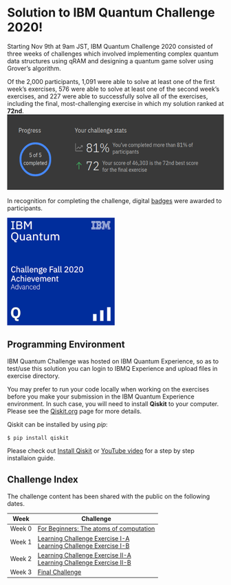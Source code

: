 <!--![image of qcchallenge logo](qcc_banner.png) -->
# Solution to IBM Quantum Challenge 2020!

Starting Nov 9th at 9am JST, IBM Quantum Challenge 2020 consisted of three weeks of challenges which involved implementing complex quantum data structures using qRAM and designing a quantum game solver using Grover’s algorithm.

Of the 2,000 participants, 1,091 were able to solve at least one of the first week’s exercises, 576 were able to solve at least one of the second week’s exercises, and 227 were able to successfully solve all of the exercises, including the final, most-challenging exercise in which my solution ranked at **72nd**.</br>
<img src="IBMQCScore.png" alt="Badge" height="175"/>

In recognition for completing the challenge, digital [badges](https://www.youracclaim.com/badges/858906b5-4eb4-44ac-8309-e2315c9227f3/public_url) were awarded to participants.

<img src="ibm-quantum-challenge-fall-2020-advanced.png" alt="Badge" width="250"/>

## Programming Environment
IBM Quantum Challenge was hosted on IBM Quantum Experience, so as to test/use this solution you can login to IBMQ Experience and upload files in exercise directory.

You may prefer to run your code locally when working on the exercises before you make your submission in the IBM Quantum Experience environment. In such case, you will need to install **Qiskit** to your computer. Please see the [Qiskit.org](https://qiskit.org) page for more details.

Qiskit can be installed by using *pip*:

```
$ pip install qiskit
```

Please check out [Install Qiskit](https://qiskit.org/documentation/install.html) or [YouTube video](https://www.youtube.com/watch?v=M4EkW4VwhcI) for a step by step installaion guide.

## Challenge Index
The challenge content has been shared with the public on the following dates.<br/>

| Week  | Challenge |
| ---     | ---    
| Week 0 |[For Beginners: The atoms of computation](./exercises/week-0/ex_0_en.ipynb) |
| Week 1 |[Learning Challenge Exercise I-A](./exercises/week-1/ex_1a_en.ipynb) <br/>[Learning Challenge Exercise I-B](./exercises/week-1/ex_1b_en.ipynb)|  
| Week 2  |[Learning Challenge Exercise II-A](./exercises/week-2/ex_2a_en.ipynb) <br/>[Learning Challenge Exercise II-B](./exercises/week-2/ex_2b_en.ipynb)| 
| Week 3  |[Final Challenge](./exercises/week-3/final_en.ipynb) | 
 <br/>

